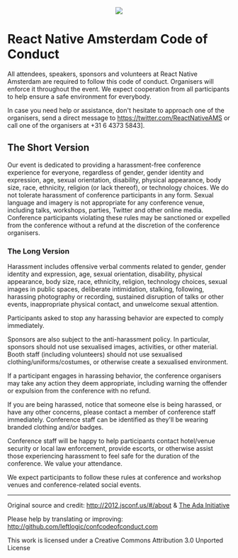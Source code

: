 <p align="center">
  <img src="https://user-images.githubusercontent.com/6207220/62271342-ad4a3280-b438-11e9-86c4-91a95f875c61.png" />
</p>

# React Native Amsterdam Code of Conduct

All attendees, speakers, sponsors and volunteers at React Native Amsterdam are required to follow this code of conduct. Organisers will enforce it throughout the event. We expect cooperation from all participants to help ensure a safe environment for everybody.

In case you need help or assistance, don't hesitate to approach one of the organisers, send a direct message to https://twitter.com/ReactNativeAMS or call one of the organisers at +31 6 4373 5843].

## The Short Version

Our event is dedicated to providing a harassment-free conference experience for everyone, regardless of gender, gender identity and expression, age, sexual orientation, disability, physical appearance, body size, race, ethnicity, religion (or lack thereof), or technology choices. We do not tolerate harassment of conference participants in any form. Sexual language and imagery is not appropriate for any conference venue, including talks, workshops, parties, Twitter and other online media. Conference participants violating these rules may be sanctioned or expelled from the conference without a refund at the discretion of the conference organisers.

### The Long Version

Harassment includes offensive verbal comments related to gender, gender identity and expression, age, sexual orientation, disability, physical appearance, body size, race, ethnicity, religion, technology choices, sexual images in public spaces, deliberate intimidation, stalking, following, harassing photography or recording, sustained disruption of talks or other events, inappropriate physical contact, and unwelcome sexual attention. 

Participants asked to stop any harassing behavior are expected to comply immediately. 

Sponsors are also subject to the anti-harassment policy. In particular, sponsors should not use sexualised images, activities, or other material. Booth staff (including volunteers) should not use sexualised clothing/uniforms/costumes, or otherwise create a sexualised environment. 

If a participant engages in harassing behavior, the conference organisers may take any action they deem appropriate, including warning the offender or expulsion from the conference with no refund. 

If you are being harassed, notice that someone else is being harassed, or have any other concerns, please contact a member of conference staff immediately. Conference staff can be identified as they'll be wearing branded clothing and/or badges. 

Conference staff will be happy to help participants contact hotel/venue security or local law enforcement, provide escorts, or otherwise assist those experiencing harassment to feel safe for the duration of the conference. We value your attendance. 

We expect participants to follow these rules at conference and workshop venues and conference-related social events. 

--- 

Original source and credit: http://2012.jsconf.us/#/about & [The Ada Initiative](http://geekfeminism.wikia.com/wiki/Conference_anti-harassment/Policy)

Please help by translating or improving: http://github.com/leftlogic/confcodeofconduct.com 

This work is licensed under a Creative Commons Attribution 3.0 Unported License
